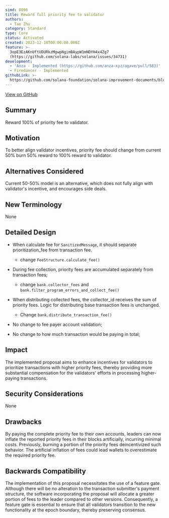 ```yaml
---
simd: 0096
title: Reward full priority fee to validator
authors:
  - Tao Zhu
category: Standard
type: Core
status: Activated
created: 2023-12-18T00:00:00.000Z
feature: >-
  3opE3EzAKnUftUDURkzMgwpNgimBAypW1mNDYH4x4Zg7
  (https://github.com/solana-labs/solana/issues/34731)
development:
  - 'Anza - Implemented (https://github.com/anza-xyz/agave/pull/583)'
  - Firedancer - Implemented
githubLink: >-
  https://github.com/solana-foundation/solana-improvement-documents/blob/main/proposals/0096-reward-collected-priority-fee-in-entirety.md
---
```

[View on GitHub](https://github.com/solana-foundation/solana-improvement-documents/blob/main/proposals/0096-reward-collected-priority-fee-in-entirety.md)


## Summary

Reward 100% of priority fee to validator.

## Motivation

To better align validator incentives, priority fee should change from current
50% burn 50% reward to 100% reward to validator.

## Alternatives Considered

Current 50-50% model is an alternative, which does not fully align with
validator's incentive, and encourages side deals.

## New Terminology

None

## Detailed Design

- When calculate fee for `SanitizedMessage`, it should separate prioritization_fee
from transaction fee.
  - change `FeeStructure.calculate_fee()`
- During fee collection, priority fees are accumulated separately from transaction
fees;
  - change `bank.collector_fees` and `bank.filter_program_errors_and_collect_fee()`
- When distributing collected fees, the collector_id receives the sum of priority
fees. Logic for distributing base transaction fees is unchanged.
  - Change `bank.distribute_transaction_fee()`

- No change to fee payer account validation;
- No change to how much transaction would be paying in total;

## Impact

The implemented proposal aims to enhance incentives for validators to
prioritize transactions with higher priority fees, thereby providing more
substantial compensation for the validators' efforts in processing higher-paying
transactions.

## Security Considerations

None

## Drawbacks

By paying the complete priority fee to their own accounts, leaders can now
inflate the reported priority fees in their blocks artificially, incurring
minimal costs. Previously, burning a portion of the priority fees deincentivized
such behavior. The artificial inflation of fees could lead wallets to
overestimate the required priority fee.

## Backwards Compatibility

The implementation of this proposal necessitates the use of a feature gate.
Although there will be no alteration to the transaction submitter's payment
structure, the software incorporating the proposal will allocate a greater
portion of fees to the leader compared to other versions. Consequently, a
feature gate is essential to ensure that all validators transition to the
new functionality at the epoch boundary, thereby preserving consensus.
